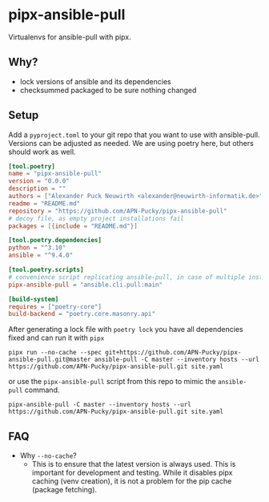 # pipx-ansible-pull

Virtualenvs for ansible-pull with pipx.

## Why?

- lock versions of ansible and its dependencies
- checksummed packaged to be sure nothing changed


## Setup

Add a `pyproject.toml` to your git repo that you want to use with ansible-pull.
Versions can be adjusted as needed.
We are using poetry here, but others should work as well.
```toml
[tool.poetry]
name = "pipx-ansible-pull"
version = "0.0.0"
description = ""
authors = ["Alexander Puck Neuwirth <alexander@neuwirth-informatik.de>"]
readme = "README.md"
repository = "https://github.com/APN-Pucky/pipx-ansible-pull"
# decoy file, as empty project installations fail
packages = [{include = "README.md"}]

[tool.poetry.dependencies]
python = "^3.10"
ansible = "^9.4.0"

[tool.poetry.scripts]
# convenience script replicating ansible-pull, in case of multiple installations
pipx-ansible-pull = "ansible.cli.pull:main"

[build-system]
requires = ["poetry-core"]
build-backend = "poetry.core.masonry.api"
```

After generating a lock file with `poetry lock` you have all dependencies fixed and can run it with `pipx`

```
pipx run --no-cache --spec git+https://github.com/APN-Pucky/pipx-ansible-pull.git@master ansible-pull -C master --inventory hosts --url https://github.com/APN-Pucky/pipx-ansible-pull.git site.yaml
```

or use the `pipx-ansible-pull` script from this repo to mimic the `ansible-pull` command.

```
pipx-ansible-pull -C master --inventory hosts --url https://github.com/APN-Pucky/pipx-ansible-pull.git site.yaml
```

## FAQ

- Why `--no-cache`?
  - This is to ensure that the latest version is always used. This is important for development and testing. While it disables pipx caching (venv creation), it is not a problem for the pip cache (package fetching).
